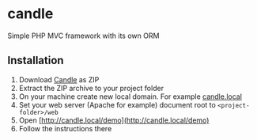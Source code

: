 candle
======

Simple PHP MVC framework with its own ORM

Installation
------------

1. Download [Candle](https://github.com/lyubo-slavilov/candle/archive/master.zip) as ZIP
2. Extract the ZIP archive to your project folder
3. On your machine create new local domain. For example [candle.local](http://candle.local)
4. Set your web server (Apache for example) document root to `<project-folder>/web`
5. Open [http://candle.local/demo](http://candle.local/demo)
6. Follow the instructions there

